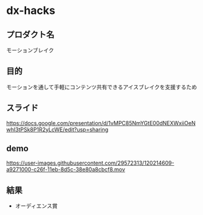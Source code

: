 # dx-hacks
## プロダクト名
モーションブレイク

## 目的
モーションを通して手軽にコンテンツ共有できるアイスブレイクを支援するため

## スライド
https://docs.google.com/presentation/d/1vMPC85NmYGtE00dNEXWxiiOeNwhI3tPSk8P1R2yLcWE/edit?usp=sharing

## demo

https://user-images.githubusercontent.com/29572313/120214609-a9271000-c26f-11eb-8d5c-38e80a8cbcf8.mov

## 結果
- オーディエンス賞
